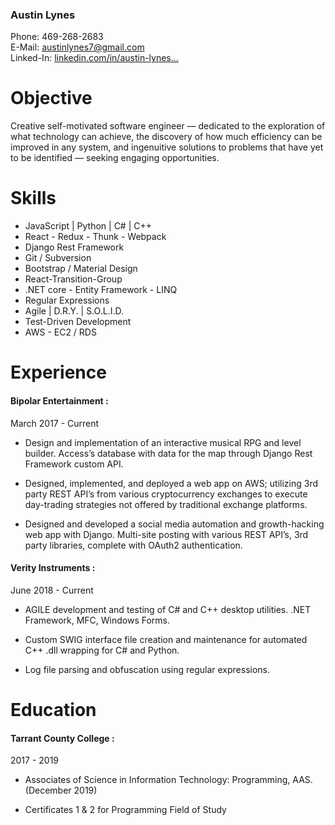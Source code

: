 
### Austin Lynes
Phone: 469-268-2683 <br/>
E-Mail: austinlynes7@gmail.com <br/>
Linked-In: [linkedin.com/in/austin-lynes...](https://linkedin.com/in/austin-lynes-489771129)

# Objective
Creative self-motivated software engineer — dedicated to the exploration of what technology can achieve, 
the discovery of how much efficiency can be improved in any system, and 
ingenuitive solutions to problems that have yet to be identified — seeking engaging opportunities.

# Skills

- JavaScript | Python | C# | C++
- React - Redux - Thunk - Webpack
- Django Rest Framework
- Git / Subversion
- Bootstrap / Material Design 
- React-Transition-Group
- .NET core - Entity Framework - LINQ
- Regular Expressions
- Agile | D.R.Y. | S.O.L.I.D.
- Test-Driven Development
- AWS - EC2 / RDS

# Experience

#### Bipolar Entertainment : 
March 2017 - Current

- Design and implementation of an interactive musical RPG and level builder. Access’s database with data for the map through Django Rest Framework custom API.

- Designed, implemented, and deployed a web app on AWS; utilizing 3rd party REST API’s from various cryptocurrency exchanges to execute day-trading strategies not offered by traditional exchange platforms.

- Designed and developed a social media automation and growth-hacking web app with Django. Multi-site posting with various REST API’s, 3rd party libraries, complete with OAuth2 authentication.

#### Verity Instruments : 
June 2018 - Current

- AGILE development and testing of C# and C++ desktop utilities. .NET Framework, MFC, Windows Forms.

- Custom SWIG interface file creation and maintenance for automated C++ .dll wrapping for C# and Python.

- Log file parsing and obfuscation using regular expressions.

# Education

#### Tarrant County College :
2017 - 2019

- Associates of Science in Information Technology: Programming, AAS. (December 2019)

- Certificates 1 & 2 for Programming Field of Study
